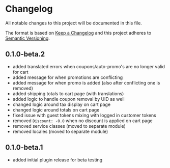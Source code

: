 # Changelog

All notable changes to this project will be documented in this file.

The format is based on [Keep a Changelog](http://keepachangelog.com/) and this project adheres to [Semantic Versioning](http://semver.org/).

## 0.1.0-beta.2

- added translated errors when coupons/auto-promo's are no longer valid for cart
- added message for when promotions are conflicting
- added message for when promo is added (also after conflicting one is removed)
- added shipping totals to cart page (with translations)
- added logic to handle coupon removal by UID as well
- changed logic around tax display on cart page
- changed logic around totals on cart page
- fixed issue with guest tokens mixing with logged in customer tokens
- removed `Discount: -0.0` when no discount is applied on cart page
- removed service classes (moved to separate module)
- removed locales (moved to separate module)

## 0.1.0-beta.1

- added initial plugin release for beta testing
